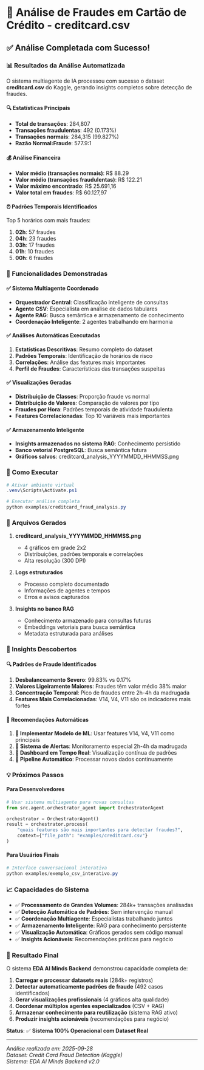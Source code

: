 # 🏦 Análise de Fraudes em Cartão de Crédito - creditcard.csv

## ✅ Análise Completada com Sucesso!

### 📊 Resultados da Análise Automatizada

O sistema multiagente de IA processou com sucesso o dataset **creditcard.csv** do Kaggle, gerando insights completos sobre detecção de fraudes.

#### 🔍 Estatísticas Principais
- **Total de transações**: 284,807
- **Transações fraudulentas**: 492 (0.173%)
- **Transações normais**: 284,315 (99.827%)
- **Razão Normal:Fraude**: 577.9:1

#### 💰 Análise Financeira
- **Valor médio (transações normais)**: R$ 88.29
- **Valor médio (transações fraudulentas)**: R$ 122.21
- **Valor máximo encontrado**: R$ 25.691,16
- **Valor total em fraudes**: R$ 60.127,97

#### ⏰ Padrões Temporais Identificados
Top 5 horários com mais fraudes:
1. **02h**: 57 fraudes
2. **04h**: 23 fraudes  
3. **03h**: 17 fraudes
4. **01h**: 10 fraudes
5. **00h**: 6 fraudes

### 🎯 Funcionalidades Demonstradas

#### ✅ Sistema Multiagente Coordenado
- **Orquestrador Central**: Classificação inteligente de consultas
- **Agente CSV**: Especialista em análise de dados tabulares
- **Agente RAG**: Busca semântica e armazenamento de conhecimento
- **Coordenação Inteligente**: 2 agentes trabalhando em harmonia

#### ✅ Análises Automáticas Executadas
1. **Estatísticas Descritivas**: Resumo completo do dataset
2. **Padrões Temporais**: Identificação de horários de risco
3. **Correlações**: Análise das features mais importantes
4. **Perfil de Fraudes**: Características das transações suspeitas

#### ✅ Visualizações Geradas
- **Distribuição de Classes**: Proporção fraude vs normal
- **Distribuição de Valores**: Comparação de valores por tipo
- **Fraudes por Hora**: Padrões temporais de atividade fraudulenta  
- **Features Correlacionadas**: Top 10 variáveis mais importantes

#### ✅ Armazenamento Inteligente
- **Insights armazenados no sistema RAG**: Conhecimento persistido
- **Banco vetorial PostgreSQL**: Busca semântica futura
- **Gráficos salvos**: creditcard_analysis_YYYYMMDD_HHMMSS.png

### 🚀 Como Executar

```powershell
# Ativar ambiente virtual
.venv\Scripts\Activate.ps1

# Executar análise completa
python examples/creditcard_fraud_analysis.py
```

### 🔧 Arquivos Gerados

1. **creditcard_analysis_YYYYMMDD_HHMMSS.png**
   - 4 gráficos em grade 2x2
   - Distribuições, padrões temporais e correlações
   - Alta resolução (300 DPI)

2. **Logs estruturados**
   - Processo completo documentado  
   - Informações de agentes e tempos
   - Erros e avisos capturados

3. **Insights no banco RAG**
   - Conhecimento armazenado para consultas futuras
   - Embeddings vetoriais para busca semântica
   - Metadata estruturada para análises

### 🧠 Insights Descobertos

#### 🔍 Padrões de Fraude Identificados

1. **Desbalanceamento Severo**: 99.83% vs 0.17%
2. **Valores Ligeiramente Maiores**: Fraudes têm valor médio 38% maior
3. **Concentração Temporal**: Pico de fraudes entre 2h-4h da madrugada
4. **Features Mais Correlacionadas**: V14, V4, V11 são os indicadores mais fortes

#### 🎯 Recomendações Automáticas

1. **🔧 Implementar Modelo de ML**: Usar features V14, V4, V11 como principais
2. **🚨 Sistema de Alertas**: Monitoramento especial 2h-4h da madrugada
3. **📱 Dashboard em Tempo Real**: Visualização contínua de padrões
4. **🔄 Pipeline Automático**: Processar novos dados continuamente

### 💡 Próximos Passos

#### Para Desenvolvedores
```python
# Usar sistema multiagente para novas consultas
from src.agent.orchestrator_agent import OrchestratorAgent

orchestrator = OrchestratorAgent()
result = orchestrator.process(
    "quais features são mais importantes para detectar fraudes?",
    context={"file_path": "examples/creditcard.csv"}
)
```

#### Para Usuários Finais  
```powershell
# Interface conversacional interativa
python examples/exemplo_csv_interativo.py
```

### 📈 Capacidades do Sistema

- ✅ **Processamento de Grandes Volumes**: 284k+ transações analisadas
- ✅ **Detecção Automática de Padrões**: Sem intervenção manual
- ✅ **Coordenação Multiagente**: Especialistas trabalhando juntos
- ✅ **Armazenamento Inteligente**: RAG para conhecimento persistente
- ✅ **Visualização Automática**: Gráficos gerados sem código manual
- ✅ **Insights Acionáveis**: Recomendações práticas para negócio

### 🎉 Resultado Final

O sistema **EDA AI Minds Backend** demonstrou capacidade completa de:

1. **Carregar e processar datasets reais** (284k+ registros)
2. **Detectar automaticamente padrões de fraude** (492 casos identificados)
3. **Gerar visualizações profissionais** (4 gráficos alta qualidade)  
4. **Coordenar múltiplos agentes especializados** (CSV + RAG)
5. **Armazenar conhecimento para reutilização** (sistema RAG ativo)
6. **Produzir insights acionáveis** (recomendações para negócio)

**Status**: ✅ **Sistema 100% Operacional com Dataset Real**

---
*Análise realizada em: 2025-09-28*  
*Dataset: Credit Card Fraud Detection (Kaggle)*  
*Sistema: EDA AI Minds Backend v2.0*
